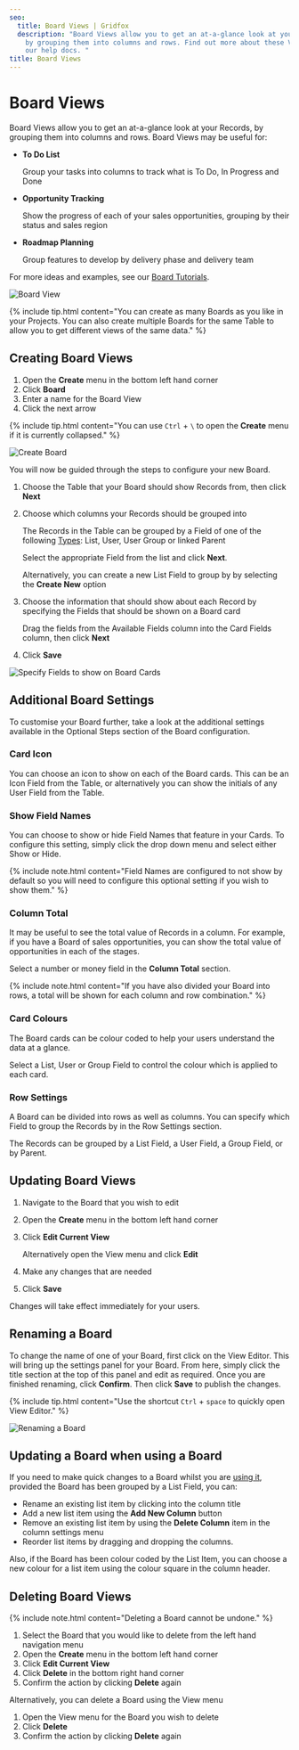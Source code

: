 ```yaml
---
seo:
  title: Board Views | Gridfox
  description: "Board Views allow you to get an at-a-glance look at your Records,
    by grouping them into columns and rows. Find out more about these Views in
    our help docs. "
title: Board Views
---
```

# Board Views

Board Views allow you to get an at-a-glance look at your Records, by grouping them into columns and rows. Board Views may be useful for:

* **To Do List**

  Group your tasks into columns to track what is To Do, In Progress and Done
* **Opportunity Tracking**

  Show the progress of each of your sales opportunities, grouping by their status and sales region
* **Roadmap Planning**

  Group features to develop by delivery phase and delivery team

For more ideas and examples, see our [Board Tutorials](/tutorials/tags/boards).

![Board View](/assets/images/dashboard-view_rs.png "Board View")

{% include tip.html content="You can create as many Boards as you like in your Projects. You can also create multiple Boards for the same Table to allow you to get different views of the same data." %}

## Creating Board Views

1. Open the **Create** menu in the bottom left hand corner
2. Click **Board**
3. Enter a name for the Board View
4. Click the next arrow

{% include tip.html content="You can use `Ctrl` + `\` to open the **Create** menu if it is currently collapsed." %}

![Create Board](/assets/images/createnewboard.gif "Create Board")

You will now be guided through the steps to configure your new Board.

1. Choose the Table that your Board should show Records from, then click **Next**
2. Choose which columns your Records should be grouped into

   The Records in the Table can be grouped by a Field of one of the following [Types](/building-a-project/field-types): List, User, User Group or linked Parent

   Select the appropriate Field from the list and click **Next**.

   Alternatively, you can create a new List Field to group by by selecting the **Create New** option
3. Choose the information that should show about each Record by specifying the Fields that should be shown on a Board card

   Drag the fields from the Available Fields column into the Card Fields column, then click **Next**
4. Click **Save**

![Specify Fields to show on Board Cards](/assets/images/specify-to-show-fields-on-board.gif "Specify Fields to show on Board Cards")

## Additional Board Settings

To customise your Board further, take a look at the additional settings available in the Optional Steps section of the Board configuration.

### Card Icon

You can choose an icon to show on each of the Board cards. This can be an Icon Field from the Table, or alternatively you can show the initials of any User Field from the Table.

### Show Field Names

You can choose to show or hide Field Names that feature in your Cards. To configure this setting, simply click the drop down menu and select either Show or Hide. 

{% include note.html content="Field Names are configured to not show by default so you will need to configure this optional setting if you wish to show them." %}

### Column Total

It may be useful to see the total value of Records in a column. For example, if you have a Board of sales opportunities, you can show the total value of opportunities in each of the stages.

Select a number or money field in the **Column Total** section.

{% include note.html content="If you have also divided your Board into rows, a total will be shown for each column and row combination." %}

### Card Colours

The Board cards can be colour coded to help your users understand the data at a glance.

Select a List, User or Group Field to control the colour which is applied to each card.

### Row Settings

A Board can be divided into rows as well as columns. You can specify which Field to group the Records by in the Row Settings section.

The Records can be grouped by a List Field, a User Field, a Group Field, or by Parent.

## Updating Board Views

1. Navigate to the Board that you wish to edit
2. Open the **Create** menu in the bottom left hand corner
3. Click **Edit Current View**

   Alternatively open the View menu and click **Edit**
4. Make any changes that are needed
5. Click **Save**

Changes will take effect immediately for your users.

## Renaming a Board

To change the name of one of your Board, first click on the View Editor. This will bring up the settings panel for your Board. From here, simply click the title section at the top of this panel and edit as required. Once you are finished renaming, click **Confirm**. Then click **Save** to publish the changes.

{% include tip.html content="Use the shortcut `Ctrl` + `space` to quickly open View Editor." %} 

![Renaming a Board](/assets/images/renaming-a-board.gif "Renaming a Board")

## Updating a Board when using a Board

If you need to make quick changes to a Board whilst you are [using it](/building-a-project/board-screens), provided the Board has been grouped by a List Field, you can:

* Rename an existing list item by clicking into the column title
* Add a new list item using the **Add New Column** button
* Remove an existing list item by using the **Delete Column** item in the column settings menu
* Reorder list items by dragging and dropping the columns.

Also, if the Board has been colour coded by the List Item, you can choose a new colour for a list item using the colour square in the column header.

## Deleting Board Views

{% include note.html content="Deleting a Board cannot be undone." %}

1. Select the Board that you would like to delete from the left hand navigation menu
2. Open the **Create** menu in the bottom left hand corner
3. Click **Edit Current View**
4. Click **Delete** in the bottom right hand corner
5. Confirm the action by clicking **Delete** again

Alternatively, you can delete a Board using the View menu

1. Open the View menu for the Board you wish to delete
2. Click **Delete**
3. Confirm the action by clicking **Delete** again
